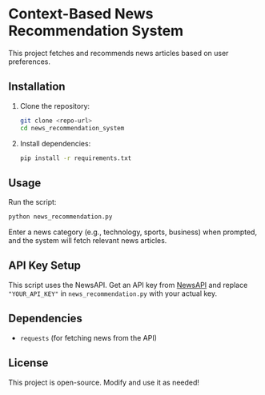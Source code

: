 # Context-Based News Recommendation System

This project fetches and recommends news articles based on user preferences.

## Installation

1. Clone the repository:
   ```sh
   git clone <repo-url>
   cd news_recommendation_system
   ```

2. Install dependencies:
   ```sh
   pip install -r requirements.txt
   ```

## Usage

Run the script:
```sh
python news_recommendation.py
```

Enter a news category (e.g., technology, sports, business) when prompted, and the system will fetch relevant news articles.

## API Key Setup

This script uses the NewsAPI. Get an API key from [NewsAPI](https://newsapi.org/) and replace `"YOUR_API_KEY"` in `news_recommendation.py` with your actual key.

## Dependencies

- `requests` (for fetching news from the API)

## License

This project is open-source. Modify and use it as needed!
